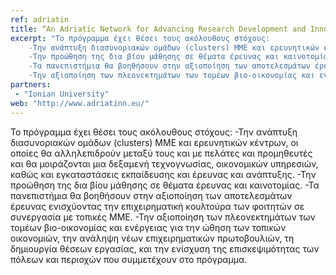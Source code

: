 ```yaml
---
ref: adriatin
title: “An Adriatic Network for Advancing Research Development and Innovation towards the Creation of new Policies for Sustainable Competiveness and Technological Capacity of SMEs”
excerpt: "Το πρόγραμμα έχει θέσει τους ακόλουθους στόχους:
    -Την ανάπτυξη διασυνοριακών ομάδων (clusters) ΜΜΕ και ερευνητικών κέντρων, οι οποίες θα αλληλεπιδρούν μεταξύ τους και με πελάτες και προμηθευτές και θα μοιράζονται μια δεξαμενή τεχνογνωσίας, οικονομικών υπηρεσιών, καθώς και εγκαταστάσεις εκπαίδευσης και έρευνας και ανάπτυξης.
    -Την προώθηση της δια βίου μάθησης σε θέματα έρευνας και καινοτομίας.
    -Τα πανεπιστήμια θα βοηθήσουν στην αξιοποίηση των αποτελεσμάτων έρευνας ενισχύοντας την επιχειρηματική κουλτούρα των φοιτητών σε συνεργασία με τοπικές ΜΜΕ.
    -Την αξιοποίηση των πλεονεκτημάτων των τομέων βιο-οικονομίας και ενέργειας για την ώθηση των τοπικών οικονομιών, την ανάληψη νέων επιχειρηματικών πρωτοβουλιών, τη δημιουργία θέσεων εργασίας, και την ενίσχυση της επισκεψιμότητας των πόλεων και περιοχών που συμμετέχουν στο πρόγραμμα."
partners:
 - "Ionian University"
web: "http://www.adriatinn.eu/"
---
```


Το πρόγραμμα έχει θέσει τους ακόλουθους στόχους:
    -Την ανάπτυξη διασυνοριακών ομάδων (clusters) ΜΜΕ και ερευνητικών κέντρων, οι οποίες θα αλληλεπιδρούν μεταξύ τους και με πελάτες και προμηθευτές και θα μοιράζονται μια δεξαμενή τεχνογνωσίας, οικονομικών υπηρεσιών, καθώς και εγκαταστάσεις εκπαίδευσης και έρευνας και ανάπτυξης.
    -Την προώθηση της δια βίου μάθησης σε θέματα έρευνας και καινοτομίας.
    -Τα πανεπιστήμια θα βοηθήσουν στην αξιοποίηση των αποτελεσμάτων έρευνας ενισχύοντας την επιχειρηματική κουλτούρα των φοιτητών σε συνεργασία με τοπικές ΜΜΕ.
    -Την αξιοποίηση των πλεονεκτημάτων των τομέων βιο-οικονομίας και ενέργειας για την ώθηση των τοπικών οικονομιών, την ανάληψη νέων επιχειρηματικών πρωτοβουλιών, τη δημιουργία θέσεων εργασίας, και την ενίσχυση της επισκεψιμότητας των πόλεων και περιοχών που συμμετέχουν στο πρόγραμμα.
